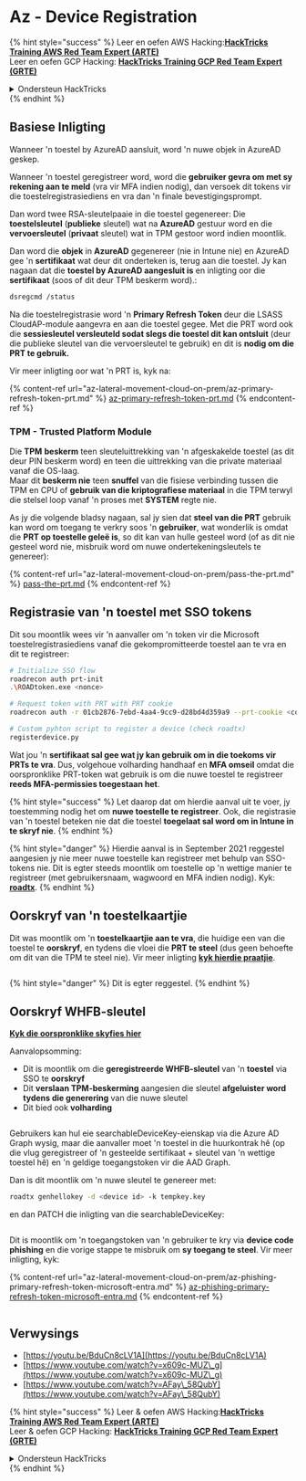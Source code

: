 # Az - Device Registration

{% hint style="success" %}
Leer en oefen AWS Hacking:<img src="/.gitbook/assets/image.png" alt="" data-size="line">[**HackTricks Training AWS Red Team Expert (ARTE)**](https://training.hacktricks.xyz/courses/arte)<img src="/.gitbook/assets/image.png" alt="" data-size="line">\
Leer en oefen GCP Hacking: <img src="/.gitbook/assets/image (2).png" alt="" data-size="line">[**HackTricks Training GCP Red Team Expert (GRTE)**<img src="/.gitbook/assets/image (2).png" alt="" data-size="line">](https://training.hacktricks.xyz/courses/grte)

<details>

<summary>Ondersteun HackTricks</summary>

* Kyk na die [**intekenplanne**](https://github.com/sponsors/carlospolop)!
* **Sluit aan by die** 💬 [**Discord-groep**](https://discord.gg/hRep4RUj7f) of die [**telegram-groep**](https://t.me/peass) of **volg** ons op **Twitter** 🐦 [**@hacktricks\_live**](https://twitter.com/hacktricks\_live)**.**
* **Deel hacking-truuks deur PR's in te dien by die** [**HackTricks**](https://github.com/carlospolop/hacktricks) en [**HackTricks Cloud**](https://github.com/carlospolop/hacktricks-cloud) github-bewaarplekke.

</details>
{% endhint %}

## Basiese Inligting

Wanneer 'n toestel by AzureAD aansluit, word 'n nuwe objek in AzureAD geskep.

Wanneer 'n toestel geregistreer word, word die **gebruiker gevra om met sy rekening aan te meld** (vra vir MFA indien nodig), dan versoek dit tokens vir die toestelregistrasiediens en vra dan 'n finale bevestigingsprompt.

Dan word twee RSA-sleutelpaaie in die toestel gegenereer: Die **toestelsleutel** (**publieke** sleutel) wat na **AzureAD** gestuur word en die **vervoersleutel** (**privaat** sleutel) wat in TPM gestoor word indien moontlik.

Dan word die **objek** in **AzureAD** gegenereer (nie in Intune nie) en AzureAD gee 'n **sertifikaat** wat deur dit onderteken is, terug aan die toestel. Jy kan nagaan dat die **toestel by AzureAD aangesluit is** en inligting oor die **sertifikaat** (soos of dit deur TPM beskerm word).:
```bash
dsregcmd /status
```
Na die toestelregistrasie word 'n **Primary Refresh Token** deur die LSASS CloudAP-module aangevra en aan die toestel gegee. Met die PRT word ook die **sessiesleutel versleuteld sodat slegs die toestel dit kan ontsluit** (deur die publieke sleutel van die vervoersleutel te gebruik) en dit is **nodig om die PRT te gebruik.**

Vir meer inligting oor wat 'n PRT is, kyk na:

{% content-ref url="az-lateral-movement-cloud-on-prem/az-primary-refresh-token-prt.md" %}
[az-primary-refresh-token-prt.md](az-lateral-movement-cloud-on-prem/az-primary-refresh-token-prt.md)
{% endcontent-ref %}

### TPM - Trusted Platform Module

Die **TPM** **beskerm** teen sleuteluittrekking van 'n afgeskakelde toestel (as dit deur PIN beskerm word) en teen die uittrekking van die private materiaal vanaf die OS-laag.\
Maar dit **beskerm nie** teen **snuffel** van die fisiese verbinding tussen die TPM en CPU of **gebruik van die kriptografiese materiaal** in die TPM terwyl die stelsel loop vanaf 'n proses met **SYSTEM** regte nie.

As jy die volgende bladsy nagaan, sal jy sien dat **steel van die PRT** gebruik kan word om toegang te verkry soos 'n **gebruiker**, wat wonderlik is omdat die **PRT op toestelle geleë is**, so dit kan van hulle gesteel word (of as dit nie gesteel word nie, misbruik word om nuwe ondertekeningsleutels te genereer):

{% content-ref url="az-lateral-movement-cloud-on-prem/pass-the-prt.md" %}
[pass-the-prt.md](az-lateral-movement-cloud-on-prem/pass-the-prt.md)
{% endcontent-ref %}

## Registrasie van 'n toestel met SSO tokens

Dit sou moontlik wees vir 'n aanvaller om 'n token vir die Microsoft toestelregistrasiediens vanaf die gekompromitteerde toestel aan te vra en dit te registreer:
```bash
# Initialize SSO flow
roadrecon auth prt-init
.\ROADtoken.exe <nonce>

# Request token with PRT with PRT cookie
roadrecon auth -r 01cb2876-7ebd-4aa4-9cc9-d28bd4d359a9 --prt-cookie <cookie>

# Custom pyhton script to register a device (check roadtx)
registerdevice.py
```
Wat jou 'n **sertifikaat sal gee wat jy kan gebruik om in die toekoms vir PRTs te vra**. Dus, volgehoue volharding handhaaf en **MFA omseil** omdat die oorspronklike PRT-token wat gebruik is om die nuwe toestel te registreer **reeds MFA-permissies toegestaan het**.

{% hint style="success" %}
Let daarop dat om hierdie aanval uit te voer, jy toestemming nodig het om **nuwe toestelle te registreer**. Ook, die registrasie van 'n toestel beteken nie dat die toestel **toegelaat sal word om in Intune in te skryf nie**.
{% endhint %}

{% hint style="danger" %}
Hierdie aanval is in September 2021 reggestel aangesien jy nie meer nuwe toestelle kan registreer met behulp van SSO-tokens nie. Dit is egter steeds moontlik om toestelle op 'n wettige manier te registreer (met gebruikersnaam, wagwoord en MFA indien nodig). Kyk: [**roadtx**](https://github.com/carlospolop/hacktricks-cloud/blob/master/pentesting-cloud/azure-security/az-lateral-movement-cloud-on-prem/az-roadtx-authentication.md).
{% endhint %}

## Oorskryf van 'n toestelkaartjie

Dit was moontlik om 'n **toestelkaartjie aan te vra**, die huidige een van die toestel te **oorskryf**, en tydens die vloei die **PRT te steel** (dus geen behoefte om dit van die TPM te steel nie). Vir meer inligting [**kyk hierdie praatjie**](https://youtu.be/BduCn8cLV1A).

<figure><img src="../../.gitbook/assets/image (32).png" alt=""><figcaption></figcaption></figure>

{% hint style="danger" %}
Dit is egter reggestel.
{% endhint %}

## Oorskryf WHFB-sleutel

[**Kyk die oorspronklike skyfies hier**](https://dirkjanm.io/assets/raw/Windows%20Hello%20from%20the%20other%20side\_nsec\_v1.0.pdf)

Aanvalopsomming:

* Dit is moontlik om die **geregistreerde WHFB-sleutel** van 'n **toestel** via SSO te **oorskryf**
* Dit **verslaan TPM-beskerming** aangesien die sleutel **afgeluister word tydens die generering** van die nuwe sleutel
* Dit bied ook **volharding**

<figure><img src="../../.gitbook/assets/image (34).png" alt=""><figcaption></figcaption></figure>

Gebruikers kan hul eie searchableDeviceKey-eienskap via die Azure AD Graph wysig, maar die aanvaller moet 'n toestel in die huurkontrak hê (op die vlug geregistreer of 'n gesteelde sertifikaat + sleutel van 'n wettige toestel hê) en 'n geldige toegangstoken vir die AAD Graph.

Dan is dit moontlik om 'n nuwe sleutel te genereer met:
```bash
roadtx genhellokey -d <device id> -k tempkey.key
```
en dan PATCH die inligting van die searchableDeviceKey:

<figure><img src="../../.gitbook/assets/image (36).png" alt=""><figcaption></figcaption></figure>

Dit is moontlik om 'n toegangstoken van 'n gebruiker te kry via **device code phishing** en die vorige stappe te misbruik om **sy toegang te steel**. Vir meer inligting, kyk:

{% content-ref url="az-lateral-movement-cloud-on-prem/az-phishing-primary-refresh-token-microsoft-entra.md" %}
[az-phishing-primary-refresh-token-microsoft-entra.md](az-lateral-movement-cloud-on-prem/az-phishing-primary-refresh-token-microsoft-entra.md)
{% endcontent-ref %}

<figure><img src="../../.gitbook/assets/image (37).png" alt=""><figcaption></figcaption></figure>

## Verwysings

* [https://youtu.be/BduCn8cLV1A](https://youtu.be/BduCn8cLV1A)
* [https://www.youtube.com/watch?v=x609c-MUZ\_g](https://www.youtube.com/watch?v=x609c-MUZ\_g)
* [https://www.youtube.com/watch?v=AFay\_58QubY](https://www.youtube.com/watch?v=AFay\_58QubY)

{% hint style="success" %}
Leer & oefen AWS Hacking:<img src="/.gitbook/assets/image.png" alt="" data-size="line">[**HackTricks Training AWS Red Team Expert (ARTE)**](https://training.hacktricks.xyz/courses/arte)<img src="/.gitbook/assets/image.png" alt="" data-size="line">\
Leer & oefen GCP Hacking: <img src="/.gitbook/assets/image (2).png" alt="" data-size="line">[**HackTricks Training GCP Red Team Expert (GRTE)**<img src="/.gitbook/assets/image (2).png" alt="" data-size="line">](https://training.hacktricks.xyz/courses/grte)

<details>

<summary>Ondersteun HackTricks</summary>

* Kyk na die [**intekenplanne**](https://github.com/sponsors/carlospolop)!
* **Sluit aan by die** 💬 [**Discord-groep**](https://discord.gg/hRep4RUj7f) of die [**telegram-groep**](https://t.me/peass) of **volg** ons op **Twitter** 🐦 [**@hacktricks\_live**](https://twitter.com/hacktricks\_live)**.**
* **Deel hacking-truuks deur PR's in te dien by die** [**HackTricks**](https://github.com/carlospolop/hacktricks) en [**HackTricks Cloud**](https://github.com/carlospolop/hacktricks-cloud) github-repos.

</details>
{% endhint %}
